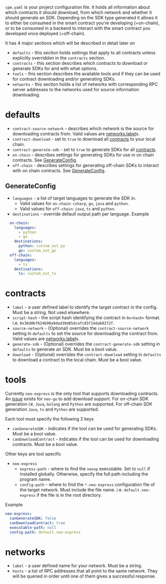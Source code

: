 `cpm.yaml` is your project configuration file. It holds all information about which contracts it should download,
from which network and whether it should generate an SDK. Depending on the SDK type generated it allows it to either be
consumed in the smart contract you're developing (=on-chain), or to be consumed in a backend to interact with the smart
contract you developed once deployed (=off-chain).

It has 4 major sections which will be described in detail later on
* `defaults` - this section holds settings that apply to all contracts unless explicitly overridden in the `contracts` section.
* `contracts` - this section describes which contracts to download or generate SDKs for and with what options.
* `tools` - this section describes the available tools and if they can be used for contract downloading and/or generating SDKs.
* `networks` - this section holds a list of networks with corresponding RPC server addresses to the networks used for source information downloading.

# defaults
* `contract-source-network` - describes which network is the source for downloading contracts from. Valid values are [networks.label](#Networks)s.
* `contract-download` - set to `true` to download all [contracts](#contracts) to your local chain.
* `contract-generate-sdk` - set to `true` to generate SDKs for all [contracts](#contracts).
* `on-chain` - describes settings for generating SDKs for use in on chain contracts. See [GenerateConfig](#GenerateConfig).
* `off-chain` - describes settings for generating off-chain SDKs to interact with on chain contracts. See [GenerateConfig](#GenerateConfig).


## GenerateConfig
* `languages` - a list of target languages to generate the SDK in. 
   * Valid values for `on-chain`: `csharp`, `go`, `java` and `python`.
   * Valid values for `off-chain`: `java`, `ts` and `python`.
* `destinations` - override default output path per language. Example
```yaml
  on-chain:
    languages:
      - python
      - go
    destinations:
      python: custom_out_py
      go: custom_out_go
  off-chain:
    languages:
      - ts
    destinations:
      ts: custom_out_ts
```

# contracts
* `label` - a user defined label to identify the target contract in the config. Must be a string. Not used elsewhere.
* `script-hash` - the script hash identifying the contract in `0x<hash>` format. i.e. `0x36d0bf624b90a9dad39d85dcafc83f14dab0272f`.
* `source-network` - (Optional) overrides the `contract-source-network` setting in `defaults` to set the source for downloading the contract from. Valid values are [networks.label](#Networks)s.
* `generate-sdk` - (Optional) overrides the `contract-generate-sdk` setting in `defaults` to generate an SDK. Must be a bool value.
* `download` - (Optional) overrides the `contract-download` setting in `defaults` to download a contract to the local chain. Must be a bool value.

# tools
Currently `neo-express` is the only tool that supports downloading contracts. An [issue](https://github.com/nspcc-dev/neo-go/issues/2406) exists for `neo-go` to add download support.
For on-chain SDK generation `C#`, `Java`, `Golang` and `Python` are supported. For off-chain SDK generation `Java`, `ts` and `Python` are supported.

Each tool must specify the following 2 keys
* `canGenerateSDK` - indicates if the tool can be used for generating SDKs. Must be a bool value.
* `canDownloadContract` - indicates if the tool can be used for downloading contracts. Must be a bool value.

Other keys are tool specific
* `neo-express`
    * `express-path` - where to find the `neoxp` executable. Set to `null` if installed globally. Otherwise, specify the full path including the program name.
    * `config-path` - where to find the `*.neo-express` configuration file of the target network. Must include the file name. i.e. `default.neo-express` if the file is in the root directory.

Example

```yaml
neo-express:
  canGenerateSDK: false
  canDownloadContract: true
  executable-path: null
  config-path: default.neo-express
```

# networks
* `label` - a user defined name for your network. Must be a string.
* `hosts` - a list of RPC addresses that all point to the same network. They will be queried in order until one of them gives a successful response.